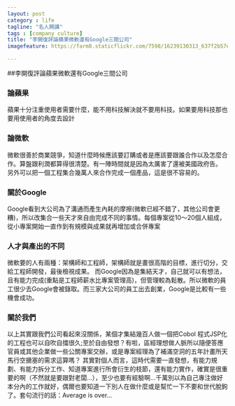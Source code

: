 ```yaml
---
layout: post
category : life 
tagline: "名人開講"
tags : [company culture] 
title: "李開復評論蘋果微軟還有Google三間公司"
imagefeature: https://farm8.staticflickr.com/7598/16239130313_637f2b57ea_h.jpg

---
```



##李開復評論蘋果微軟還有Google三間公司

### 論蘋果  
蘋果十分注重使用者需要什麼，能不用科技解決就不要用科技。如果要用科技那也要用使用者的角度去設計

### 論微軟  
微軟很善於商業競爭，知道什麼時候應該要訂購或者是應該要跟誰合作以及怎麼合作。算盤跟利潤都算得很清楚。有一陣時間就是因為太厲害了還被美國政府告。
另外可以把一個工程集合幾萬人來合作完成一個產品，這是很不容易的。

### 關於Google  
Google看到大公司為了溝通而產生內耗的摩擦(微軟已經不錯了，其他公司會更糟)，所以改集合一些天才來自由完成不同的事情。每個專案從10～20個人組成，從小專案開始一直作到有規模與成果就再增加或合併專案

### 人才與產出的不同  
微軟要的人有兩種：架構師和工程師，架構師就是畫很高階的目標，進行切分，交給工程師開發，最後檢視成果。
而Google因為是集結天才，自己就可以有想法，且有能力完成(重點是工程師薪水比專案管理高)，但管理較為鬆散。所以微軟的員工很少去Google會被錄取。而三家大公司的員工出去創業，Google是比較有一些機會成功。

### 關於我們  
以上其實跟我們公司看起來沒關係，某個才集結幾百人做一個把Cobol 程式JSP化的工程也可以自吹自擂很久;至於自由發想？有啦，區經理想做人脈所以隨便答應官員或其他企業做一些公關專案交辦，或是專案經理為了補滿空洞的五年計畫所天馬行空搪塞的需求這算嗎？
其實對個人而言，這時代需要一直發想，有能力規劃、有能力拆分工作、知道專案進行所會衍生的枝節，還有能力實作，確實是很重要的啊（不然就是要跟對老闆...），至少也要有經驗啊...千萬別以為自己專注做好本分內的工作就好，偶爾也要知道一下別人在做什麼或是幫忙一下不要和世代脫鉤了。套句流行的話：Average is over...